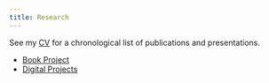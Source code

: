 ```yaml
---
title: Research
---
```


See my [CV](https://erikfredner.github.io/cv/cv.pdf) for a chronological list of publications and presentations.

- [Book Project](book-project.html)
- [Digital Projects](digital-projects.html)
